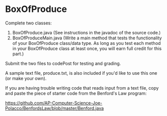 # BoxOfProduce

Complete two classes:

1. BoxOfProduce.java (See instructions in the javadoc of the source code.)
2. BoxOfProduceMain.java (Write a main method that tests the functionality of your BoxOfProduce class/data type. As long as you test each method in your BoxOfProduce class at least once, you will earn full credit for this part.)


Submit the two files to codePost for testing and grading.

A sample text file, produce.txt, is also included if you'd like to use this one (or make your own).

If you are having trouble writing code that reads input from a text file, copy and paste the piece of starter code from the Benford's Law program:

https://github.com/AP-Computer-Science-Joe-Polacco/BenfordsLaw/blob/master/Benford.java
